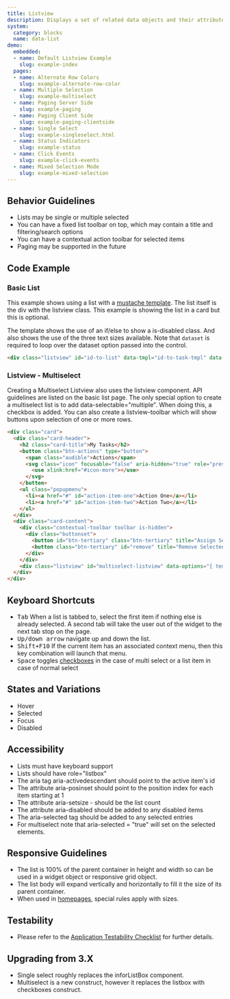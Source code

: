 ```yaml
---
title: Listview
description: Displays a set of related data objects and their attributes. Best for limited attribute data that may or may not include clear differentiators like status.
system:
  category: blocks
  name: data-list
demo:
  embedded:
  - name: Default Listview Example
    slug: example-index
  pages:
  - name: Alternate Row Colors
    slug: example-alternate-row-color
  - name: Multiple Selection
    slug: example-multiselect
  - name: Paging Server Side
    slug: example-paging
  - name: Paging Client Side
    slug: example-paging-clientside
  - name: Single Select
    slug: example-singleselect.html
  - name: Status Indicators
    slug: example-status
  - name: Click Events
    slug: example-click-events
  - name: Mixed Selection Mode
    slug: example-mixed-selection
---
```

## Behavior Guidelines

- Lists may be single or multiple selected
- You can have a fixed list toolbar on top, which may contain a title and filtering/search options
- You can have a contextual action toolbar for selected items
- Paging may be supported in the future

## Code Example

### Basic List

This example shows using a list with a [mustache template](https://mustache.github.io/mustache.1.html). The list itself is the div with the listview class. This example is showing the list in a card but this is optional.

The template shows the use of an if/else to show a is-disabled class. And also shows the use of the three text sizes available. Note that `dataset` is required to loop over the dataset option passed into the control.

```html
<div class="listview" id="id-to-list" data-tmpl="id-to-task-tmpl" data-dataset="array or url"></div>
```

### Listview - Multiselect

Creating a Multiselect Listview also uses the listview component. API guidelines are listed on the basic list page. The only special option to create a multiselect list is to add data-selectable="multiple". When doing this, a checkbox is added. You can also create a listview-toolbar which will show buttons upon selection of one or more rows.

```html
<div class="card">
  <div class="card-header">
    <h2 class="card-title">My Tasks</h2>
    <button class="btn-actions" type="button">
      <span class="audible">Actions</span>
      <svg class="icon" focusable="false" aria-hidden="true" role="presentation">
        <use xlink:href="#icon-more"></use>
      </svg>
    </button>
    <ul class="popupmenu">
      <li><a href="#" id="action-item-one">Action One</a></li>
      <li><a href="#" id="action-item-two">Action Two</a></li>
    </ul>
  </div>
  <div class="card-content">
    <div class="contextual-toolbar toolbar is-hidden">
      <div class="buttonset">
        <button id="btn-tertiary" class="btn-tertiary" title="Assign Selected Items" type="button">Assign</button>
        <button class="btn-tertiary" id="remove" title="Remove Selected Items" type="button">Remove</button>
      </div>
    </div>
    <div class="listview" id="multiselect-listview" data-options="{ template: 'multiselect-tmpl', selectable: 'multiple', dataset: 'demoTasks' }"></div>
  </div>
</div>
```

## Keyboard Shortcuts

- <kbd>Tab</kbd> When a list is tabbed to, select the first item if nothing else is already selected. A second tab will take the user out of the widget to the next tab stop on the page.
- <kbd>Up/down arrow</kbd> navigate up and down the list.
- <kbd>Shift+F10</kbd> If the current item has an associated context menu, then this key combination will launch that menu.
- <kbd>Space</kbd> toggles [checkboxes](http://access.aol.com/dhtml-style-guide-working-group/#checkbox) in the case of multi select or a list item in case of normal select

## States and Variations

- Hover
- Selected
- Focus
- Disabled

## Accessibility

- Lists must have keyboard support
- Lists should have role="listbox"
- The aria tag aria-activedescendant should point to the active item's id
- The attribute aria-posinset should point to the position index for each item starting at 1
- The attribute aria-setsize - should be the list count
- The attribute aria-disabled should be added to any disabled items
- The aria-selected tag should be added to any selected entries
- For multiselect note that aria-selected = "true" will set on the selected elements.

## Responsive Guidelines

- The list is 100% of the parent container in height and width so can be used in a widget object or responsive grid object.
- The list body will expand vertically and horizontally to fill it the size of its parent container.
- When used in [homepages]( ../homepage), special rules apply with sizes.

## Testability

- Please refer to the [Application Testability Checklist](https://design.infor.com/resources/application-testability-checklist) for further details.

## Upgrading from 3.X

- Single select roughly replaces the inforListBox component.
- Multiselect is a new construct, however it replaces the listbox with checkboxes construct.

